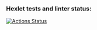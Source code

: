 ### Hexlet tests and linter status:
[![Actions Status](https://github.com/RickoBo/layout-designer-project-lvl1/workflows/hexlet-check/badge.svg)](https://github.com/RickoBo/layout-designer-project-lvl1/actions)